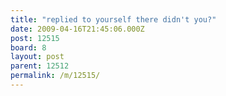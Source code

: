 ```yaml
---
title: "replied to yourself there didn't you?"
date: 2009-04-16T21:45:06.000Z
post: 12515
board: 8
layout: post
parent: 12512
permalink: /m/12515/
---
```


